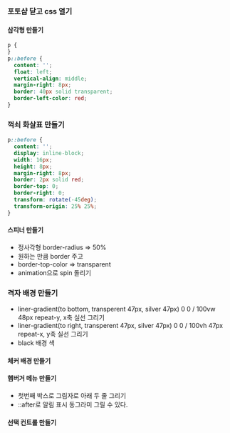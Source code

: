 ###  포토샵 닫고 css 열기

#### 삼각형 만들기

```css
p {
}
p::before {
  content: '';
  float: left;
  vertical-align: middle;
  margin-right: 8px;
  border: 40px solid transparent;
  border-left-color: red;
}
```

### 꺽쇠 화살표 만들기

```css
p::before {
  content: '';
  display: inline-block;
  width: 16px;
  height: 8px;
  margin-right: 8px;
  border: 2px solid red;
  border-top: 0;
  border-right: 0;
  transform: rotate(-45deg);
  transform-origin: 25% 25%;
}
```

#### 스피너 만들기

- 정사각형 border-radius => 50%
- 원하는 만큼 border 주고
- border-top-color => transparent 
- animation으로 spin 돌리기

### 격자 배경 만들기

- liner-gradient(to bottom, transperent 47px, silver 47px) 0 0 / 100vw 48px repeat-y, x축 실선 그리기
- liner-gradient(to right, transperent 47px, silver 47px) 0 0 / 100vh 47px repeat-x, y축 실선 그리기
- black 배경 색

#### 체커 배경 만들기

#### 햄버거 메뉴 만들기

- 첫번째 박스로 그림자로 아래 두 줄 그리기
- ::after로 알림 표시 동그라미 그릴 수 있다.

#### 선택 컨트롤 만들기

